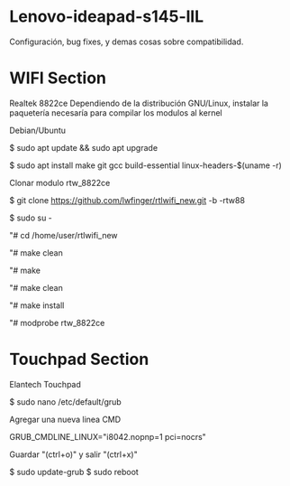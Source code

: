 # Lenovo-ideapad-s145-llL
Configuración, bug fixes, y demas cosas sobre compatibilidad.

# WIFI Section 

Realtek 8822ce
Dependiendo de la distribución GNU/Linux, instalar la paquetería necesaría para compilar los modulos al kernel

Debian/Ubuntu

$ sudo apt update && sudo apt upgrade

$ sudo apt install make git gcc build-essential linux-headers-$(uname -r)

Clonar modulo rtw_8822ce

$ git clone https://github.com/lwfinger/rtlwifi_new.git -b -rtw88

$ sudo su -

"# cd /home/user/rtlwifi_new

"# make clean

"# make 

"# make clean

"# make install

"# modprobe rtw_8822ce

# Touchpad Section
Elantech Touchpad

$ sudo nano /etc/default/grub

Agregar una nueva linea CMD

GRUB_CMDLINE_LINUX="i8042.nopnp=1 pci=nocrs"

Guardar "(ctrl+o)" y salir "(ctrl+x)"

$ sudo update-grub
$ sudo reboot
